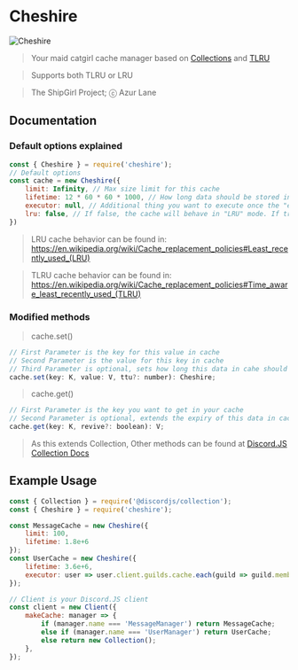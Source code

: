 # Cheshire

![Cheshire](https://azurlane.netojuu.com/w/images/thumb/2/28/Cheshire.png/702px-Cheshire.png)

> Your maid catgirl cache manager based on [Collections](https://discord.js.org/#/docs/collection/main/general/welcome) and [TLRU](https://www.npmjs.com/package/tlru)

> Supports both TLRU or LRU 

> The ShipGirl Project; ⓒ Azur Lane

## Documentation

> 
### Default options explained
```js
const { Cheshire } = require('cheshire');
// Default options
const cache = new Cheshire({
	limit: Infinity, // Max size limit for this cache
    lifetime: 12 * 60 * 60 * 1000, // How long data should be stored in ms
    executor: null, // Additional thing you want to execute once the "expired" will be sweeped
    lru: false, // If false, the cache will behave in "LRU" mode. If true, the will execute in "TLRU" mode
})
```
> LRU cache behavior can be found in: https://en.wikipedia.org/wiki/Cache_replacement_policies#Least_recently_used_(LRU)

> TLRU cache behavior can be found in: https://en.wikipedia.org/wiki/Cache_replacement_policies#Time_aware_least_recently_used_(TLRU)

### Modified methods
> cache.set()
```js
// First Parameter is the key for this value in cache
// Second Parameter is the value for this key in cache
// Third Parameter is optional, sets how long this data in cahe should live in ms, Overrides option.lifetime 
cache.set(key: K, value: V, ttu?: number): Cheshire;
```
> cache.get()
```js
// First Parameter is the key you want to get in your cache
// Second Parameter is optional, extends the expiry of this data in cache, Overrides option.lru
cache.get(key: K, revive?: boolean): V;
```
> As this extends Collection, Other methods can be found at [Discord.JS Collection Docs](https://discord.js.org/#/docs/collection/main/class/Collection)

## Example Usage
```js
const { Collection } = require('@discordjs/collection');
const { Cheshire } = require('cheshire');

const MessageCache = new Cheshire({ 
	limit: 100, 
	lifetime: 1.8e+6 
});
const UserCache = new Cheshire({ 
	lifetime: 3.6e+6, 
	executor: user => user.client.guilds.cache.each(guild => guild.members.cache.delete(user.id)) 
});

// Client is your Discord.JS client
const client = new Client({
	makeCache: manager => {
		if (manager.name === 'MessageManager') return MessageCache;
		else if (manager.name === 'UserManager') return UserCache;
		else return new Collection();
	},
});
```